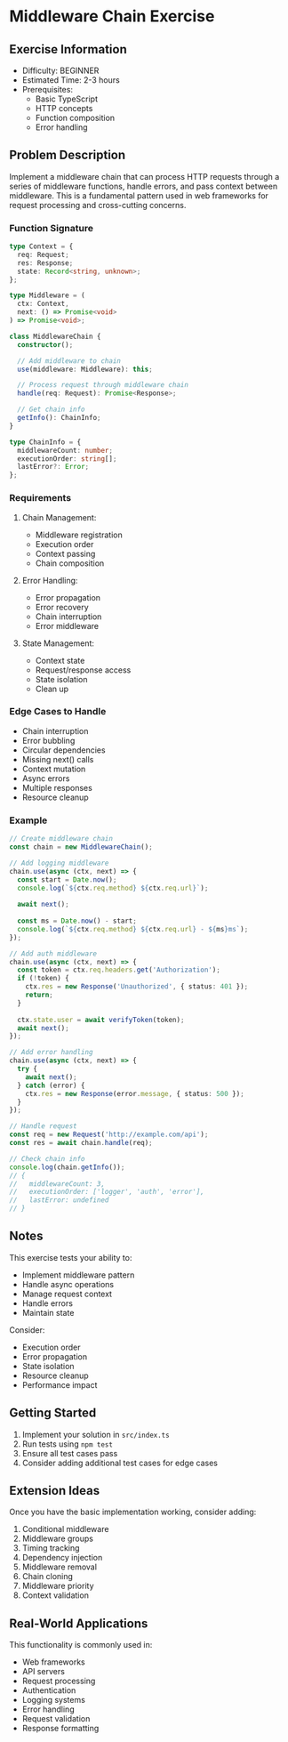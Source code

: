 # Middleware Chain Exercise

## Exercise Information
- Difficulty: BEGINNER
- Estimated Time: 2-3 hours
- Prerequisites:
    - Basic TypeScript
    - HTTP concepts
    - Function composition
    - Error handling

## Problem Description

Implement a middleware chain that can process HTTP requests through a series of middleware functions, handle errors, and pass context between middleware. This is a fundamental pattern used in web frameworks for request processing and cross-cutting concerns.

### Function Signature
```typescript
type Context = {
  req: Request;
  res: Response;
  state: Record<string, unknown>;
};

type Middleware = (
  ctx: Context,
  next: () => Promise<void>
) => Promise<void>;

class MiddlewareChain {
  constructor();

  // Add middleware to chain
  use(middleware: Middleware): this;

  // Process request through middleware chain
  handle(req: Request): Promise<Response>;

  // Get chain info
  getInfo(): ChainInfo;
}

type ChainInfo = {
  middlewareCount: number;
  executionOrder: string[];
  lastError?: Error;
};
```

### Requirements

1. Chain Management:
    - Middleware registration
    - Execution order
    - Context passing
    - Chain composition

2. Error Handling:
    - Error propagation
    - Error recovery
    - Chain interruption
    - Error middleware

3. State Management:
    - Context state
    - Request/response access
    - State isolation
    - Clean up

### Edge Cases to Handle

- Chain interruption
- Error bubbling
- Circular dependencies
- Missing next() calls
- Context mutation
- Async errors
- Multiple responses
- Resource cleanup

### Example

```typescript
// Create middleware chain
const chain = new MiddlewareChain();

// Add logging middleware
chain.use(async (ctx, next) => {
  const start = Date.now();
  console.log(`${ctx.req.method} ${ctx.req.url}`);
  
  await next();
  
  const ms = Date.now() - start;
  console.log(`${ctx.req.method} ${ctx.req.url} - ${ms}ms`);
});

// Add auth middleware
chain.use(async (ctx, next) => {
  const token = ctx.req.headers.get('Authorization');
  if (!token) {
    ctx.res = new Response('Unauthorized', { status: 401 });
    return;
  }
  
  ctx.state.user = await verifyToken(token);
  await next();
});

// Add error handling
chain.use(async (ctx, next) => {
  try {
    await next();
  } catch (error) {
    ctx.res = new Response(error.message, { status: 500 });
  }
});

// Handle request
const req = new Request('http://example.com/api');
const res = await chain.handle(req);

// Check chain info
console.log(chain.getInfo());
// {
//   middlewareCount: 3,
//   executionOrder: ['logger', 'auth', 'error'],
//   lastError: undefined
// }
```

## Notes

This exercise tests your ability to:
- Implement middleware pattern
- Handle async operations
- Manage request context
- Handle errors
- Maintain state

Consider:
- Execution order
- Error propagation
- State isolation
- Resource cleanup
- Performance impact

## Getting Started

1. Implement your solution in `src/index.ts`
2. Run tests using `npm test`
3. Ensure all test cases pass
4. Consider adding additional test cases for edge cases

## Extension Ideas

Once you have the basic implementation working, consider adding:
1. Conditional middleware
2. Middleware groups
3. Timing tracking
4. Dependency injection
5. Middleware removal
6. Chain cloning
7. Middleware priority
8. Context validation

## Real-World Applications

This functionality is commonly used in:
- Web frameworks
- API servers
- Request processing
- Authentication
- Logging systems
- Error handling
- Request validation
- Response formatting
